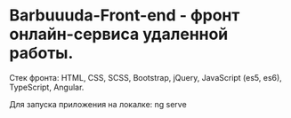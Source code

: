 # Barbuuuda-Front-end - фронт онлайн-сервиса удаленной работы.
Стек фронта:
HTML, CSS, SCSS, Bootstrap, jQuery, JavaScript (es5, es6), TypeScript, Angular.

Для запуска приложения на локалке:
ng serve
